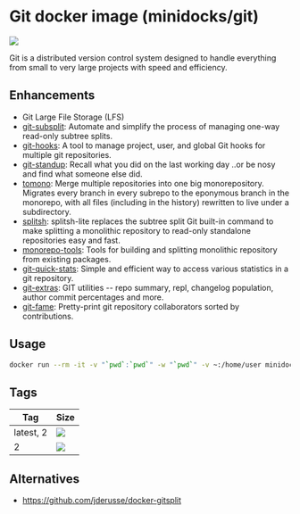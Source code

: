 Git docker image (minidocks/git)
================================

![](https://upload.wikimedia.org/wikipedia/commons/thumb/e/e0/Git-logo.svg/150px-Git-logo.svg.png)

Git is a distributed version control system designed to handle everything from small to very large projects with speed 
and efficiency.

Enhancements
------------

- Git Large File Storage (LFS)
- [git-subsplit](https://github.com/dflydev/git-subsplit): Automate and simplify the process of managing one-way read-only subtree splits.
- [git-hooks](https://github.com/icefox/git-hooks): A tool to manage project, user, and global Git hooks for multiple git repositories.
- [git-standup](https://github.com/kamranahmedse/git-standup): Recall what you did on the last working day ..or be nosy and find what someone else did.
- [tomono](https://github.com/unravelin/tomono): Merge multiple repositories into one big monorepository. Migrates every branch in every subrepo to the eponymous branch in the monorepo, with all files (including in the history) rewritten to live under a subdirectory.
- [splitsh](https://github.com/splitsh/lite/commits/master): splitsh-lite replaces the subtree split Git built-in command to make splitting a monolithic repository to read-only standalone repositories easy and fast.
- [monorepo-tools](https://github.com/shopsys/monorepo-tools): Tools for building and splitting monolithic repository from existing packages.
- [git-quick-stats](https://github.com/arzzen/git-quick-stats): Simple and efficient way to access various statistics in a git repository.
- [git-extras](https://github.com/tj/git-extras): GIT utilities -- repo summary, repl, changelog population, author commit percentages and more.
- [git-fame](https://github.com/casperdcl/git-fame): Pretty-print git repository collaborators sorted by contributions.

Usage
-----

```bash
docker run --rm -it -v "`pwd`:`pwd`" -w "`pwd`" -v ~:/home/user minidocks/git sh
```

Tags
----

 Tag       | Size
 ---       | ----
 latest, 2 | [![](https://images.microbadger.com/badges/image/minidocks/git.svg)](https://microbadger.com/images/minidocks/git)
 2         | [![](https://images.microbadger.com/badges/image/minidocks/git:2.svg)](https://microbadger.com/images/minidocks/git:2)

Alternatives
------------

- https://github.com/jderusse/docker-gitsplit
